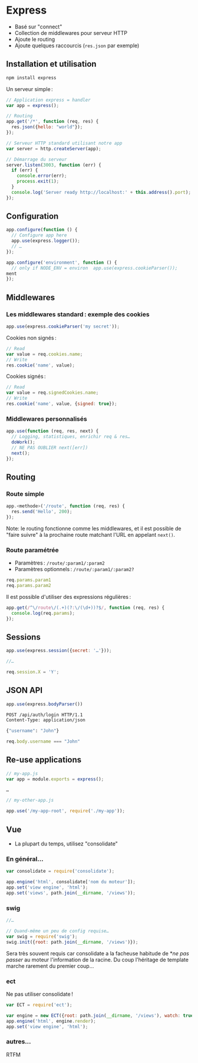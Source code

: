 Express
=======

* Basé sur "connect"
 * Collection de middlewares pour serveur HTTP
* Ajoute le routing
* Ajoute quelques raccourcis (`res.json` par exemple)

Installation et utilisation
---------------------------

```sh
npm install express
```

Un serveur simple :

```javascript
// Application express = handler
var app = express();

// Routing
app.get('/*', function (req, res) {
  res.json({hello: "world"});
});

// Serveur HTTP standard utilisant notre app
var server = http.createServer(app);

// Démarrage du serveur
server.listen(3003, function (err) {
  if (err) {
    console.error(err);
    process.exit(1);
  }
  console.log('Server ready http://localhost:' + this.address().port);
});
```

Configuration
-------------

```javascript
app.configure(function () {
  // Configure app here
  app.use(express.logger());
  // …
});

app.configure('environment', function () {
  // only if NODE_ENV = environ  app.use(express.cookieParser());
ment
});
```

Middlewares
-----------

### Les middlewares standard : exemple des cookies

```javascript
app.use(express.cookieParser('my secret'));
```

Cookies non signés :

```javascript
// Read
var value = req.cookies.name;
// Write
res.cookie('name', value);
```

Cookies signés :

```javascript
// Read
var value = req.signedCookies.name;
// Write
res.cookie('name', value, {signed: true});
```

### Middlewares personnalisés

```javascript
app.use(function (req, res, next) {
  // Logging, statistiques, enrichir req & res…
  doWork();
  // NE PAS OUBLIER next([err])
  next();
});
```

Routing
-------

### Route simple

```javascript
app.<methode>('/route', function (req, res) {
  res.send('Hello', 200);
});
```

Note: le routing fonctionne comme les middlewares, et il est possible de "faire suivre" à la prochaine route matchant l'URL en appelant `next()`.

### Route paramétrée

* Paramètres : `/route/:param1/:param2`
* Paramètres optionnels : `/route/:param1/:param2?`

```javascript
req.params.param1
req.params.param2
```

Il est possible d'utiliser des expressions régulières :

```javascript
app.get(/^\/route\/(.+)(?:\/(\d+))?$/, function (req, res) {
  console.log(req.params);
});
```

Sessions
--------

```javascript
app.use(express.session({secret: '…'}));

//…

req.session.X = 'Y';
```

JSON API
--------

```javascript
app.use(express.bodyParser())
```

```sh
POST /api/auth/login HTTP/1.1
Content-Type: application/json

{"username": "John"}
```

```javascript
req.body.username === "John"
```

Re-use applications
-------------------

```javascript
// my-app.js
var app = module.exports = express();

…
```

```javascript
// my-other-app.js

app.use('/my-app-root', require('./my-app'));
```

Vue
---

* La plupart du temps, utilisez "consolidate"

### En général…

```javascript
var consolidate = require('consolidate');

app.engine('html', consolidate['nom du moteur']);
app.set('view engine', 'html');
app.set('views', path.join(__dirname, '/views'));
```

### swig

```javascript
//…

// Quand-même un peu de config requise…
var swig = require('swig');
swig.init({root: path.join(__dirname, '/views')});
```

Sera très souvent requis car consolidate a la facheuse habitude de **ne pas passer* au moteur l'information de la racine. Du coup l'héritage de template marche rarement du premier coup…

### ect

Ne pas utiliser consolidate !

```javascript
var ECT = require('ect');

var engine = new ECT({root: path.join(__dirname, '/views'), watch: true});
app.engine('html', engine.render);
app.set('view engine', 'html');
```

### autres…

RTFM
